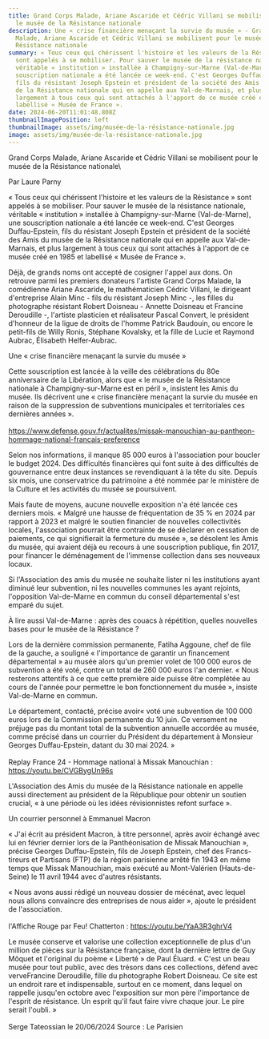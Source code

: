 ```yaml
---
title: Grand Corps Malade, Ariane Ascaride et Cédric Villani se mobilisent pour
  le musée de la Résistance nationale
description: Une « crise financière menaçant la survie du musée » - Grand Corps
  Malade, Ariane Ascaride et Cédric Villani se mobilisent pour le musée de la
  Résistance nationale
summary: « Tous ceux qui chérissent l'histoire et les valeurs de la Résistance »
  sont appelés à se mobiliser. Pour sauver le musée de la résistance nationale,
  véritable « institution » installée à Champigny-sur-Marne (Val-de-Marne), une
  souscription nationale a été lancée ce week-end. C'est Georges Duffau-Epstein,
  fils du résistant Joseph Epstein et président de la société des Amis du musée
  de la Résistance nationale qui en appelle aux Val-de-Marnais, et plus
  largement à tous ceux qui sont attachés à l'apport de ce musée créé en 1985 et
  labellisé « Musée de France ».
date: 2024-06-20T11:01:48.808Z
thumbnailImagePosition: left
thumbnailImage: assets/img/musée-de-la-résistance-nationale.jpg
image: assets/img/musée-de-la-résistance-nationale.jpg
---
```

Grand Corps Malade, Ariane Ascaride et Cédric Villani se mobilisent pour le musée de la Résistance nationale\

Par Laure Parny

« Tous ceux qui chérissent l'histoire et les valeurs de la Résistance » sont appelés à se mobiliser. Pour sauver le musée de la résistance nationale, véritable « institution » installée à Champigny-sur-Marne (Val-de-Marne), une souscription nationale a été lancée ce week-end. C'est Georges Duffau-Epstein, fils du résistant Joseph Epstein et président de la société des Amis du musée de la Résistance nationale qui en appelle aux Val-de-Marnais, et plus largement à tous ceux qui sont attachés à l'apport de ce musée créé en 1985 et labellisé « Musée de France ».

Déjà, de grands noms ont accepté de cosigner l'appel aux dons. On retrouve parmi les premiers donateurs l'artiste Grand Corps Malade, la comédienne Ariane Ascaride, le mathématicien Cédric Villani, le dirigeant d'entreprise Alain Minc - fils du résistant Joseph Minc -, les filles du photographe résistant Robert Doisneau - Annette Doisneau et Francine Deroudille -, l'artiste plasticien et réalisateur Pascal Convert, le président d'honneur de la ligue de droits de l'homme Patrick Baudouin, ou encore le petit-fils de Willy Ronis, Stéphane Kovalsky, et la fille de Lucie et Raymond Aubrac, Élisabeth Helfer-Aubrac.

Une « crise financière menaçant la survie du musée »

Cette souscription est lancée à la veille des célébrations du 80e anniversaire de la Libération, alors que « le musée de la Résistance nationale à Champigny-sur-Marne est en péril », insistent les Amis du musée. Ils décrivent une « crise financière menaçant la survie du musée en raison de la suppression de subventions municipales et territoriales ces dernières années ».\
\
https://www.defense.gouv.fr/actualites/missak-manouchian-au-pantheon-hommage-national-francais-preference

Selon nos informations, il manque 85 000 euros à l'association pour boucler le budget 2024. Des difficultés financières qui font suite à des difficultés de gouvernance entre deux instances se revendiquant à la tête du site. Depuis six mois, une conservatrice du patrimoine a été nommée par le ministère de la Culture et les activités du musée se poursuivent.

Mais faute de moyens, aucune nouvelle exposition n'a été lancée ces derniers mois. « Malgré une hausse de fréquentation de 35 % en 2024 par rapport à 2023 et malgré le soutien financier de nouvelles collectivités locales, l'association pourrait être contrainte de se déclarer en cessation de paiements, ce qui signifierait la fermeture du musée », se désolent les Amis du musée, qui avaient déjà eu recours à une souscription publique, fin 2017, pour financer le déménagement de l'immense collection dans ses nouveaux locaux.

Si l'Association des amis du musée ne souhaite lister ni les institutions ayant diminué leur subvention, ni les nouvelles communes les ayant rejoints, l'opposition Val-de-Marne en commun du conseil départemental s'est emparé du sujet.

À lire aussi Val-de-Marne : après des couacs à répétition, quelles nouvelles bases pour le musée de la Résistance ?

Lors de la dernière commission permanente, Fatiha Aggoune, chef de file de la gauche, a souligné « l'importance de garantir un financement départemental » au musée alors qu'un premier volet de 100 000 euros de subvention a été voté, contre un total de 260 000 euros l'an dernier. « Nous resterons attentifs à ce que cette première aide puisse être complétée au cours de l'année pour permettre le bon fonctionnement du musée », insiste Val-de-Marne en commun.

Le département, contacté, précise avoir« voté une subvention de 100 000 euros lors de la Commission permanente du 10 juin. Ce versement ne préjuge pas du montant total de la subvention annuelle accordée au musée, comme précisé dans un courrier du Président du département à Monsieur Georges Duffau-Epstein, datant du 30 mai 2024. »\
\
R﻿eplay France 24 - Hommage national à Missak Manouchian : https://youtu.be/CVGBygUn96s

L'Association des Amis du musée de la Résistance nationale en appelle aussi directement au président de la République pour obtenir un soutien crucial, « à une période où les idées révisionnistes refont surface ».

Un courrier personnel à Emmanuel Macron

« J'ai écrit au président Macron, à titre personnel, après avoir échangé avec lui en février dernier lors de la Panthéonisation de Missak Manouchian », précise Georges Duffau-Epstein, fils de Joseph Epstein, chef des Francs-tireurs et Partisans (FTP) de la région parisienne arrêté fin 1943 en même temps que Missak Manouchian, mais exécuté au Mont-Valérien (Hauts-de-Seine) le 11 avril 1944 avec d'autres résistants.

« Nous avons aussi rédigé un nouveau dossier de mécénat, avec lequel nous allons convaincre des entreprises de nous aider », ajoute le président de l'association.\
\
l﻿'Affiche Rouge par Feu! Chatterton : https://youtu.be/YaA3R3ghrV4

Le musée conserve et valorise une collection exceptionnelle de plus d'un million de pièces sur la Résistance française, dont la dernière lettre de Guy Môquet et l'original du poème « Liberté » de Paul Éluard. « C'est un beau musée pour tout public, avec des trésors dans ces collections, défend avec verveFrancine Deroudille, fille du photographe Robert Doisneau. Ce site est un endroit rare et indispensable, surtout en ce moment, dans lequel on rappelle jusqu'en octobre avec l'exposition sur mon père l'importance de l'esprit de résistance. Un esprit qu'il faut faire vivre chaque jour. Le pire serait l'oubli. »\
\
S﻿erge Tateossian le 20/06/2024   Source : Le Parisien
